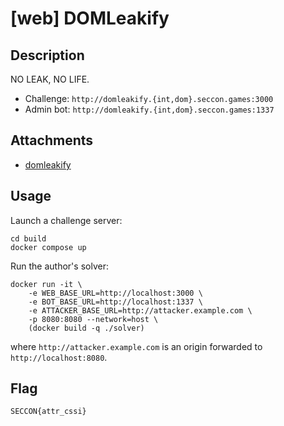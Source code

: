 # [web] DOMLeakify

## Description

NO LEAK, NO LIFE.

- Challenge: `http://domleakify.{int,dom}.seccon.games:3000`
- Admin bot: `http://domleakify.{int,dom}.seccon.games:1337`

## Attachments

- [domleakify](files/domleakify)

## Usage

Launch a challenge server:

```
cd build
docker compose up
```

Run the author's solver:
```
docker run -it \
    -e WEB_BASE_URL=http://localhost:3000 \
    -e BOT_BASE_URL=http://localhost:1337 \
    -e ATTACKER_BASE_URL=http://attacker.example.com \
    -p 8080:8080 --network=host \
    (docker build -q ./solver)
```

where `http://attacker.example.com` is an origin forwarded to `http://localhost:8080`.

## Flag

```
SECCON{attr_cssi}
```
